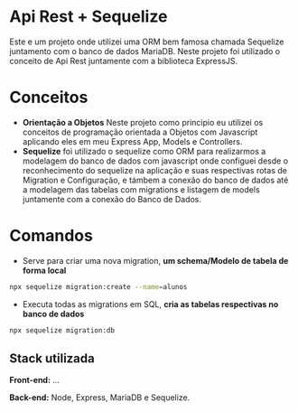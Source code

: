 
# Api Rest + Sequelize

Este e um projeto onde utilizei uma ORM bem famosa chamada Sequelize juntamento com o banco de dados MariaDB. Neste projeto foi utilizado o conceito de Api Rest juntamente com a biblioteca ExpressJS.

# Conceitos

- **Orientação a Objetos** Neste projeto como principio eu utilizei os conceitos de programação orientada a Objetos com Javascript aplicando eles em meu Express App, Models e Controllers.
- **Sequelize** foi utilizado o sequelize como ORM para realizarmos a modelagem do banco de dados com javascript onde configuei desde o reconhecimento do sequelize na aplicação e suas respectivas rotas de Migration e Configuração, e támbem a conexão do banco de dados até a modelagem das tabelas com migrations e listagem de models juntamente com a conexão do Banco de Dados. 


# Comandos 
- Serve para criar uma nova migration, **um schema/Modelo de tabela de forma local**
```bash
npx sequelize migration:create --name=alunos
```

- Executa todas as migrations em SQL, **cria as tabelas respectivas no banco de dados**
```bash
npx sequelize migration:db
```
## Stack utilizada

**Front-end:** ...

**Back-end:** Node, Express, MariaDB e Sequelize.

